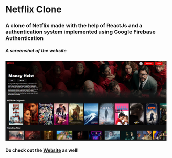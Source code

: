 # Netflix Clone

### A clone of Netflix made with the help of ReactJs and a authentication system implemented using Google Firebase Authentication

##### A screenshot of the website

![Netflix Clone Cover](https://github.com/Arsh-ak7/Learningreact/blob/main/NetflixClone/Netflix_clone.png)

#### Do check out the [Website](https://netflix-clone-d3d95.web.app/) as well!
